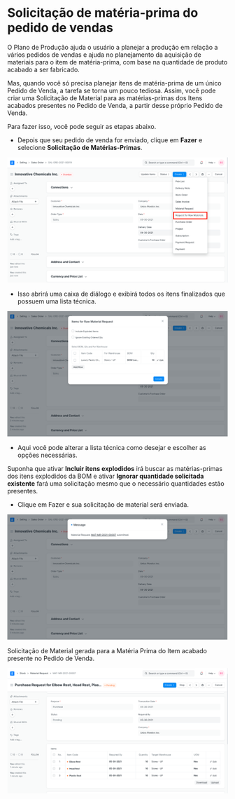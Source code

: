 # Solicitação de matéria-prima do pedido de vendas



O Plano de Produção ajuda o usuário a planejar a produção em relação a vários pedidos de vendas e ajuda no planejamento da aquisição de materiais para o item de matéria-prima, com base na quantidade de produto acabado a ser fabricado.


Mas, quando você só precisa planejar itens de matéria-prima de um único Pedido de Venda, a tarefa se torna um pouco tediosa. Assim, você pode criar uma Solicitação de Material para as matérias-primas dos Itens acabados presentes no Pedido de Venda, a partir desse próprio Pedido de Venda.


Para fazer isso, você pode seguir as etapas abaixo.


* Depois que seu pedido de venda for enviado, clique em **Fazer** e selecione **Solicitação de Matérias-Primas**.


![Solicitação de matérias-primas](/files/request-for-raw-materials.png)


* Isso abrirá uma caixa de diálogo e exibirá todos os itens finalizados que possuem uma lista técnica.


![Caixa de diálogo Solicitação de matérias-primas](/files/request-for-raw-materials-dialog.png)


* Aqui você pode alterar a lista técnica como desejar e escolher as opções necessárias.


Suponha que ativar **Incluir itens explodidos** irá buscar as matérias-primas dos itens explodidos da BOM e ativar **Ignorar quantidade solicitada existente** fará uma solicitação mesmo que o necessário quantidades estão presentes.


* Clique em Fazer e sua solicitação de material será enviada.


![Solicitação de material enviado](/files/material-request-submitted.png)


Solicitação de Material gerada para a Matéria Prima do Item acabado presente no Pedido de Venda.


![Material Request](/files/created-mr-from-sales-order.png)




